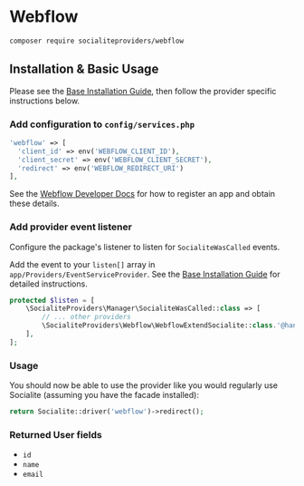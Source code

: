 # Webflow

```bash
composer require socialiteproviders/webflow
```

## Installation & Basic Usage

Please see the [Base Installation Guide](https://socialiteproviders.com/usage/), then follow the provider specific instructions below.

### Add configuration to `config/services.php`

```php
'webflow' => [
  'client_id' => env('WEBFLOW_CLIENT_ID'),
  'client_secret' => env('WEBFLOW_CLIENT_SECRET'),
  'redirect' => env('WEBFLOW_REDIRECT_URI')
],
```

See the [Webflow Developer Docs](https://developers.webflow.com/docs/oauth) for how to register an app and obtain these details.

### Add provider event listener

Configure the package's listener to listen for `SocialiteWasCalled` events.

Add the event to your `listen[]` array in `app/Providers/EventServiceProvider`. See the [Base Installation Guide](https://socialiteproviders.com/usage/) for detailed instructions.

```php
protected $listen = [
    \SocialiteProviders\Manager\SocialiteWasCalled::class => [
        // ... other providers
        \SocialiteProviders\Webflow\WebflowExtendSocialite::class.'@handle',
    ],
];
```

### Usage

You should now be able to use the provider like you would regularly use Socialite (assuming you have the facade installed):

```php
return Socialite::driver('webflow')->redirect();
```

### Returned User fields

- ``id``
- ``name``
- ``email``
